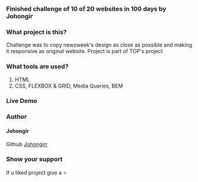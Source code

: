 ### Finished  challenge of 10 of 20 websites in 100 days by Johongir

### What project is this?
Challenge was to copy newsweek's design as close as possible and making it responsive as original website. Project
is part of TOP's project

### What tools are used?
1. HTML
2. CSS, FLEXBOX & GRID, Media Queries, BEM


### Live Demo


### Author
#### Johongir
Github [Johongirr](https://github.com/Johongirr)



### Show your support
If u liked project give a :star:




